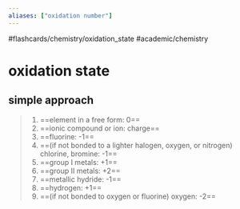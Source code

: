 ```yaml
---
aliases: ["oxidation number"]
---
```


#flashcards/chemistry/oxidation_state #academic/chemistry

# oxidation state

## simple approach
> 1. ==element in a free form: 0==
> 2. ==ionic compound or ion: charge==
> 3. ==fluorine: -1==
> 4. ==(if not bonded to a lighter halogen, oxygen, or nitrogen) chlorine, bromine: -1==
> 5. ==group I metals: +1==
> 6. ==group II metals: +2==
> 7. ==metallic hydride: -1==
> 8. ==hydrogen: +1==
> 9. ==(if not bonded to oxygen or fluorine) oxygen: -2== <!--SR:!2022-04-09,11,270!2022-04-15,12,250!2022-04-23,19,250!2022-04-07,8,230!2022-04-26,21,250!2022-04-07,10,250!2022-04-06,9,250!2022-04-19,16,250!2022-04-09,4,210-->
